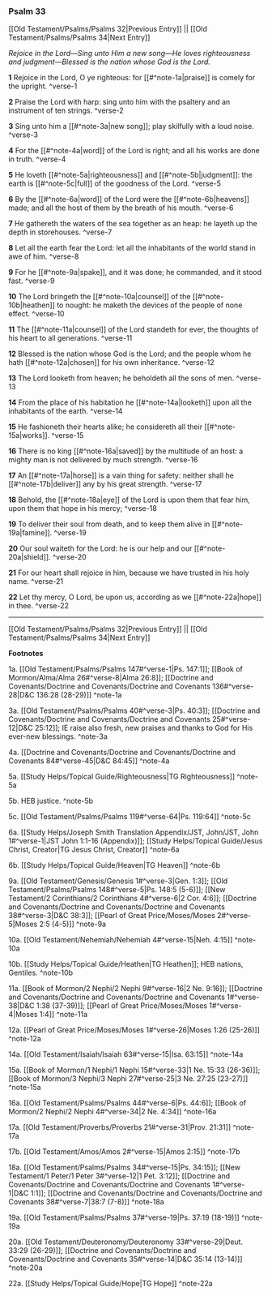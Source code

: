 ### Psalm 33

[[Old Testament/Psalms/Psalms 32|Previous Entry]]  ||  [[Old Testament/Psalms/Psalms 34|Next Entry]]

*Rejoice in the Lord—Sing unto Him a new song—He loves righteousness and judgment—Blessed is the nation whose God is the Lord.*

**1**  Rejoice in the Lord, O ye righteous: for [[#^note-1a|praise]] is comely for the upright. ^verse-1

**2**  Praise the Lord with harp: sing unto him with the psaltery and an instrument of ten strings. ^verse-2

**3**  Sing unto him a [[#^note-3a|new song]]; play skilfully with a loud noise. ^verse-3

**4**  For the [[#^note-4a|word]] of the Lord is right; and all his works are done in truth. ^verse-4

**5**  He loveth [[#^note-5a|righteousness]] and [[#^note-5b|judgment]]: the earth is [[#^note-5c|full]] of the goodness of the Lord. ^verse-5

**6**  By the [[#^note-6a|word]] of the Lord were the [[#^note-6b|heavens]] made; and all the host of them by the breath of his mouth. ^verse-6

**7**  He gathereth the waters of the sea together as an heap: he layeth up the depth in storehouses. ^verse-7

**8**  Let all the earth fear the Lord: let all the inhabitants of the world stand in awe of him. ^verse-8

**9**  For he [[#^note-9a|spake]], and it was done; he commanded, and it stood fast. ^verse-9

**10**  The Lord bringeth the [[#^note-10a|counsel]] of the [[#^note-10b|heathen]] to nought: he maketh the devices of the people of none effect. ^verse-10

**11**  The [[#^note-11a|counsel]] of the Lord standeth for ever, the thoughts of his heart to all generations. ^verse-11

**12**  Blessed is the nation whose God is the Lord; and the people whom he hath [[#^note-12a|chosen]] for his own inheritance. ^verse-12

**13**  The Lord looketh from heaven; he beholdeth all the sons of men. ^verse-13

**14**  From the place of his habitation he [[#^note-14a|looketh]] upon all the inhabitants of the earth. ^verse-14

**15**  He fashioneth their hearts alike; he considereth all their [[#^note-15a|works]]. ^verse-15

**16**  There is no king [[#^note-16a|saved]] by the multitude of an host: a mighty man is not delivered by much strength. ^verse-16

**17**  An [[#^note-17a|horse]] is a vain thing for safety: neither shall he [[#^note-17b|deliver]] any by his great strength. ^verse-17

**18**  Behold, the [[#^note-18a|eye]] of the Lord is upon them that fear him, upon them that hope in his mercy; ^verse-18

**19**  To deliver their soul from death, and to keep them alive in [[#^note-19a|famine]]. ^verse-19

**20**  Our soul waiteth for the Lord: he is our help and our [[#^note-20a|shield]]. ^verse-20

**21**  For our heart shall rejoice in him, because we have trusted in his holy name. ^verse-21

**22**  Let thy mercy, O Lord, be upon us, according as we [[#^note-22a|hope]] in thee. ^verse-22


---
[[Old Testament/Psalms/Psalms 32|Previous Entry]]  ||  [[Old Testament/Psalms/Psalms 34|Next Entry]]


**Footnotes**


1a. [[Old Testament/Psalms/Psalms 147#^verse-1|Ps. 147:1]]; [[Book of Mormon/Alma/Alma 26#^verse-8|Alma 26:8]]; [[Doctrine and Covenants/Doctrine and Covenants/Doctrine and Covenants 136#^verse-28|D&C 136:28 (28-29)]] ^note-1a

3a. [[Old Testament/Psalms/Psalms 40#^verse-3|Ps. 40:3]]; [[Doctrine and Covenants/Doctrine and Covenants/Doctrine and Covenants 25#^verse-12|D&C 25:12]]; IE raise also fresh, new praises and thanks to God for His ever-new blessings.  ^note-3a

4a. [[Doctrine and Covenants/Doctrine and Covenants/Doctrine and Covenants 84#^verse-45|D&C 84:45]] ^note-4a

5a. [[Study Helps/Topical Guide/Righteousness|TG Righteousness]] ^note-5a

5b. HEB justice. ^note-5b

5c. [[Old Testament/Psalms/Psalms 119#^verse-64|Ps. 119:64]] ^note-5c

6a. [[Study Helps/Joseph Smith Translation Appendix/JST, John/JST, John 1#^verse-1|JST John 1:1-16 (Appendix)]]; [[Study Helps/Topical Guide/Jesus Christ, Creator|TG Jesus Christ, Creator]] ^note-6a

6b. [[Study Helps/Topical Guide/Heaven|TG Heaven]] ^note-6b

9a. [[Old Testament/Genesis/Genesis 1#^verse-3|Gen. 1:3]]; [[Old Testament/Psalms/Psalms 148#^verse-5|Ps. 148:5 (5-6)]]; [[New Testament/2 Corinthians/2 Corinthians 4#^verse-6|2 Cor. 4:6]]; [[Doctrine and Covenants/Doctrine and Covenants/Doctrine and Covenants 38#^verse-3|D&C 38:3]]; [[Pearl of Great Price/Moses/Moses 2#^verse-5|Moses 2:5 (4-5)]] ^note-9a

10a. [[Old Testament/Nehemiah/Nehemiah 4#^verse-15|Neh. 4:15]] ^note-10a

10b. [[Study Helps/Topical Guide/Heathen|TG Heathen]]; HEB nations, Gentiles.  ^note-10b

11a. [[Book of Mormon/2 Nephi/2 Nephi 9#^verse-16|2 Ne. 9:16]]; [[Doctrine and Covenants/Doctrine and Covenants/Doctrine and Covenants 1#^verse-38|D&C 1:38 (37-39)]]; [[Pearl of Great Price/Moses/Moses 1#^verse-4|Moses 1:4]] ^note-11a

12a. [[Pearl of Great Price/Moses/Moses 1#^verse-26|Moses 1:26 (25-26)]] ^note-12a

14a. [[Old Testament/Isaiah/Isaiah 63#^verse-15|Isa. 63:15]] ^note-14a

15a. [[Book of Mormon/1 Nephi/1 Nephi 15#^verse-33|1 Ne. 15:33 (26-36)]]; [[Book of Mormon/3 Nephi/3 Nephi 27#^verse-25|3 Ne. 27:25 (23-27)]] ^note-15a

16a. [[Old Testament/Psalms/Psalms 44#^verse-6|Ps. 44:6]]; [[Book of Mormon/2 Nephi/2 Nephi 4#^verse-34|2 Ne. 4:34]] ^note-16a

17a. [[Old Testament/Proverbs/Proverbs 21#^verse-31|Prov. 21:31]] ^note-17a

17b. [[Old Testament/Amos/Amos 2#^verse-15|Amos 2:15]] ^note-17b

18a. [[Old Testament/Psalms/Psalms 34#^verse-15|Ps. 34:15]]; [[New Testament/1 Peter/1 Peter 3#^verse-12|1 Pet. 3:12]]; [[Doctrine and Covenants/Doctrine and Covenants/Doctrine and Covenants 1#^verse-1|D&C 1:1]]; [[Doctrine and Covenants/Doctrine and Covenants/Doctrine and Covenants 38#^verse-7|38:7 (7-8)]] ^note-18a

19a. [[Old Testament/Psalms/Psalms 37#^verse-19|Ps. 37:19 (18-19)]] ^note-19a

20a. [[Old Testament/Deuteronomy/Deuteronomy 33#^verse-29|Deut. 33:29 (26-29)]]; [[Doctrine and Covenants/Doctrine and Covenants/Doctrine and Covenants 35#^verse-14|D&C 35:14 (13-14)]] ^note-20a

22a. [[Study Helps/Topical Guide/Hope|TG Hope]] ^note-22a